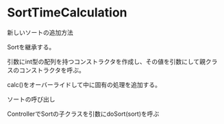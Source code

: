 # SortTimeCalculation

新しいソートの追加方法

Sortを継承する。

引数にint型の配列を持つコンストラクタを作成し、その値を引数にして親クラスのコンストラクタを呼ぶ。

calc()をオーバーライドして中に固有の処理を追加する。

ソートの呼び出し

ControllerでSortの子クラスを引数にdoSort(sort)を呼ぶ
